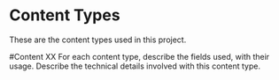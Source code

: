 Content Types
=============

These are the content types used in this project.

#Content XX
For each content type, describe the fields used, with their usage.
Describe the technical details involved with this content type.
